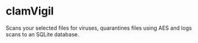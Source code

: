 # clamVigil
Scans your selected files for viruses, quarantines files using AES and logs scans to an SQLite database.
